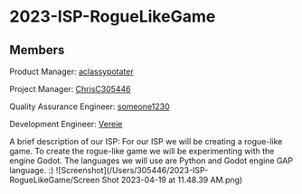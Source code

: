 # 2023-ISP-RogueLikeGame

## Members

Product Manager: [aclassypotater](https://www.codermerlin.com/users/evan-bowerman/Digital%20Portfolio/index.html)

Project Manager: [ChrisC305446](https://www.codermerlin.com/users/christopher-carter/Digital%20Portfolio/index.html)

Quality Assurance Engineer: [someone1230](https://codermerlin.com/users/andrew-liu/Digital%20Portfolio/index.html)

Development Engineer: [Vereie](https://www.codermerlin.com/users/robert-brugger/Digital%20Portfolio/index.html)

A brief description of our ISP:
For our ISP we will be creating a rogue-like game. To create the rogue-like game we will be experimenting with the engine Godot. The languages we will use are Python and Godot engine GAP language. 
:)
![Screenshot](/Users/305446/2023-ISP-RogueLikeGame/Screen Shot 2023-04-19 at 11.48.39 AM.png)